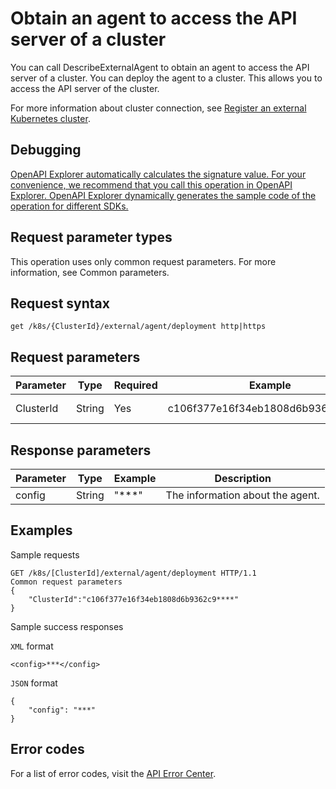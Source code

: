 # Obtain an agent to access the API server of a cluster

You can call DescribeExternalAgent to obtain an agent to access the API server of a cluster. You can deploy the agent to a cluster. This allows you to access the API server of the cluster.

For more information about cluster connection, see [Register an external Kubernetes cluster](https://help.aliyun.com/document_detail/~~121053~~).

## Debugging

[OpenAPI Explorer automatically calculates the signature value. For your convenience, we recommend that you call this operation in OpenAPI Explorer. OpenAPI Explorer dynamically generates the sample code of the operation for different SDKs.](https://api.aliyun.com/#product=CS&api=DescribeExternalAgent&type=ROA&version=2015-12-15)

## Request parameter types

This operation uses only common request parameters. For more information, see Common parameters.

## Request syntax

```
get /k8s/{ClusterId}/external/agent/deployment http|https
```

## Request parameters

|Parameter|Type|Required|Example|Description|
|---------|----|--------|-------|-----------|
|ClusterId|String|Yes|c106f377e16f34eb1808d6b9362c9\*\*\*\*|The ID of the cluster. |

## Response parameters

|Parameter|Type|Example|Description|
|---------|----|-------|-----------|
|config|String|"\*\*\*"|The information about the agent. |

## Examples

Sample requests

```
GET /k8s/[ClusterId]/external/agent/deployment HTTP/1.1
Common request parameters
{
    "ClusterId":"c106f377e16f34eb1808d6b9362c9****"
}
```

Sample success responses

`XML` format

```
<config>***</config>
```

`JSON` format

```
{
    "config": "***"
}
```

## Error codes

For a list of error codes, visit the [API Error Center](https://error-center.alibabacloud.com/status/product/CS).

